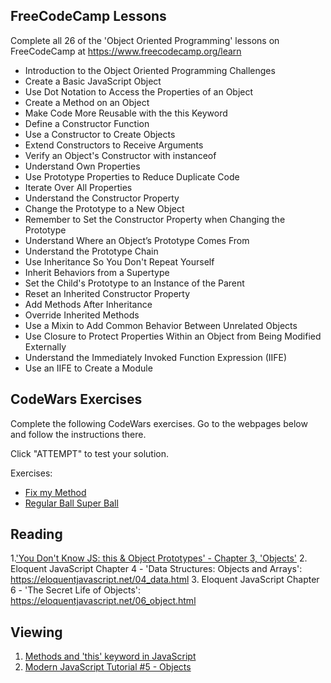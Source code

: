 ## FreeCodeCamp Lessons

Complete all 26 of the 'Object Oriented Programming' lessons on FreeCodeCamp at https://www.freecodecamp.org/learn

- Introduction to the Object Oriented Programming Challenges
- Create a Basic JavaScript Object
- Use Dot Notation to Access the Properties of an Object
- Create a Method on an Object
- Make Code More Reusable with the this Keyword
- Define a Constructor Function
- Use a Constructor to Create Objects
- Extend Constructors to Receive Arguments
- Verify an Object's Constructor with instanceof
- Understand Own Properties
- Use Prototype Properties to Reduce Duplicate Code
- Iterate Over All Properties
- Understand the Constructor Property
- Change the Prototype to a New Object
- Remember to Set the Constructor Property when Changing the Prototype
- Understand Where an Object’s Prototype Comes From
- Understand the Prototype Chain
- Use Inheritance So You Don't Repeat Yourself
- Inherit Behaviors from a Supertype
- Set the Child's Prototype to an Instance of the Parent
- Reset an Inherited Constructor Property
- Add Methods After Inheritance
- Override Inherited Methods
- Use a Mixin to Add Common Behavior Between Unrelated Objects
- Use Closure to Protect Properties Within an Object from Being Modified Externally
- Understand the Immediately Invoked Function Expression (IIFE)
- Use an IIFE to Create a Module

## CodeWars Exercises

Complete the following CodeWars exercises. Go to the webpages below and follow the instructions there.

Click "ATTEMPT" to test your solution.

Exercises:
- [Fix my Method](https://www.codewars.com/kata/558710234f02dcc4a8000005)
- [Regular Ball Super Ball](https://www.codewars.com/kata/53f0f358b9cb376eca001079/train/javascript)


## Reading

1.['You Don't Know JS: this & Object Prototypes' - Chapter 3, 'Objects'](https://github.com/getify/You-Dont-Know-JS/blob/1st-ed/this%20%26%20object%20prototypes/ch3.md)
2. Eloquent JavaScript Chapter 4 - 'Data Structures: Objects and Arrays': https://eloquentjavascript.net/04_data.html
3. Eloquent JavaScript Chapter 6 - 'The Secret Life of Objects': https://eloquentjavascript.net/06_object.html

## Viewing

1. [Methods and 'this' keyword in JavaScript](https://www.youtube.com/watch?v=0wN-L9CG3y0)
2. [Modern JavaScript Tutorial #5 - Objects](https://www.youtube.com/watch?v=X0ipw1k7ygU)
